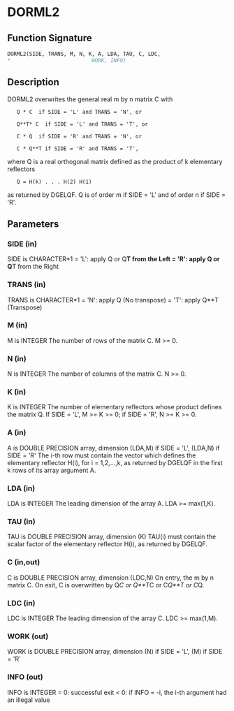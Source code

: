 # DORML2

## Function Signature

```fortran
DORML2(SIDE, TRANS, M, N, K, A, LDA, TAU, C, LDC,
*                          WORK, INFO)
```

## Description


 DORML2 overwrites the general real m by n matrix C with

       Q * C  if SIDE = 'L' and TRANS = 'N', or

       Q**T* C  if SIDE = 'L' and TRANS = 'T', or

       C * Q  if SIDE = 'R' and TRANS = 'N', or

       C * Q**T if SIDE = 'R' and TRANS = 'T',

 where Q is a real orthogonal matrix defined as the product of k
 elementary reflectors

       Q = H(k) . . . H(2) H(1)

 as returned by DGELQF. Q is of order m if SIDE = 'L' and of order n
 if SIDE = 'R'.

## Parameters

### SIDE (in)

SIDE is CHARACTER*1 = 'L': apply Q or Q**T from the Left = 'R': apply Q or Q**T from the Right

### TRANS (in)

TRANS is CHARACTER*1 = 'N': apply Q (No transpose) = 'T': apply Q**T (Transpose)

### M (in)

M is INTEGER The number of rows of the matrix C. M >= 0.

### N (in)

N is INTEGER The number of columns of the matrix C. N >= 0.

### K (in)

K is INTEGER The number of elementary reflectors whose product defines the matrix Q. If SIDE = 'L', M >= K >= 0; if SIDE = 'R', N >= K >= 0.

### A (in)

A is DOUBLE PRECISION array, dimension (LDA,M) if SIDE = 'L', (LDA,N) if SIDE = 'R' The i-th row must contain the vector which defines the elementary reflector H(i), for i = 1,2,...,k, as returned by DGELQF in the first k rows of its array argument A.

### LDA (in)

LDA is INTEGER The leading dimension of the array A. LDA >= max(1,K).

### TAU (in)

TAU is DOUBLE PRECISION array, dimension (K) TAU(i) must contain the scalar factor of the elementary reflector H(i), as returned by DGELQF.

### C (in,out)

C is DOUBLE PRECISION array, dimension (LDC,N) On entry, the m by n matrix C. On exit, C is overwritten by Q*C or Q**T*C or C*Q**T or C*Q.

### LDC (in)

LDC is INTEGER The leading dimension of the array C. LDC >= max(1,M).

### WORK (out)

WORK is DOUBLE PRECISION array, dimension (N) if SIDE = 'L', (M) if SIDE = 'R'

### INFO (out)

INFO is INTEGER = 0: successful exit < 0: if INFO = -i, the i-th argument had an illegal value


